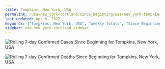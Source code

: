 ```yaml
---
title: Tompkins, New York, USA
permalink: /usa-new_york-cortland/since_beginning/usa-new_york-tompkins-since_beginning.html
last_updated: Apr 6, 2022
keywords: ["Tompkins, New York, USA", "weekly totals", "Since Beginning"]
sidebar: usa-new_york-cortland_sidebar
---
```


![Rolling 7-day Confirmed Cases Since Beginning for Tompkins, New York, USA](/covid_tracker/images/graphs/usa-new_york-tompkins-rolling_7_days_confirmed-since_beginning_graph.png)

![Rolling 7-day Confirmed Deaths Since Beginning for Tompkins, New York, USA](/covid_tracker/images/graphs/usa-new_york-tompkins-rolling_7_days_deaths-since_beginning_graph.png)
